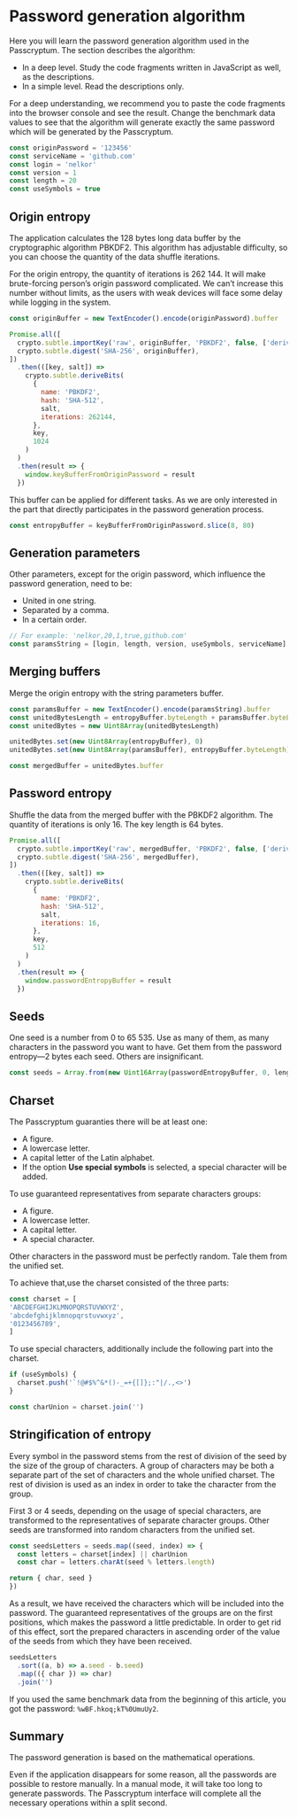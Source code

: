 # Password generation algorithm

Here you will learn the password generation algorithm used in the Passcryptum. The section describes the algorithm:

* In a deep level. Study the code fragments written in JavaScript as well, as the descriptions.
* In a simple level. Read the descriptions only.

For a deep understanding, we recommend you to paste the code fragments into the browser console and see the result. Change the benchmark data values to see that the algorithm will generate exactly the same password which will be generated by the Passcryptum.

```javascript
const originPassword = '123456'
const serviceName = 'github.com'
const login = 'nelkor'
const version = 1
const length = 20
const useSymbols = true
```

## Origin entropy

The application calculates the 128 bytes long data buffer by the cryptographic algorithm PBKDF2. This algorithm has adjustable difficulty, so you can choose the quantity of the data shuffle iterations.

For the origin entropy, the quantity of iterations is 262 144. It will make brute-forcing person’s origin password complicated. We can’t increase this number without limits, as the users with weak devices will face some delay while logging in the system.

```javascript
const originBuffer = new TextEncoder().encode(originPassword).buffer

Promise.all([
  crypto.subtle.importKey('raw', originBuffer, 'PBKDF2', false, ['deriveBits']),
  crypto.subtle.digest('SHA-256', originBuffer),
])
  .then(([key, salt]) =>
    crypto.subtle.deriveBits(
      {
        name: 'PBKDF2',
        hash: 'SHA-512',
        salt,
        iterations: 262144,
      },
      key,
      1024
    )
  )
  .then(result => {
    window.keyBufferFromOriginPassword = result
  })
```

This buffer can be applied for different tasks. As we are only interested in the part that directly participates in the password generation process.

```javascript
const entropyBuffer = keyBufferFromOriginPassword.slice(8, 80)
```

## Generation parameters

Other parameters, except for the origin password, which influence the password generation, need to be:

* United in one string.
* Separated by a comma.
* In a certain order.

```javascript
// For example: 'nelkor,20,1,true,github.com'
const paramsString = [login, length, version, useSymbols, serviceName].join()
```

## Merging buffers

Merge the origin entropy with the string parameters buffer.

```javascript
const paramsBuffer = new TextEncoder().encode(paramsString).buffer
const unitedBytesLength = entropyBuffer.byteLength + paramsBuffer.byteLength
const unitedBytes = new Uint8Array(unitedBytesLength)

unitedBytes.set(new Uint8Array(entropyBuffer), 0)
unitedBytes.set(new Uint8Array(paramsBuffer), entropyBuffer.byteLength)

const mergedBuffer = unitedBytes.buffer
```

## Password entropy

Shuffle the data from the merged buffer with the PBKDF2 algorithm. The quantity of iterations is only 16. The key length is 64 bytes.

```javascript
Promise.all([
  crypto.subtle.importKey('raw', mergedBuffer, 'PBKDF2', false, ['deriveBits']),
  crypto.subtle.digest('SHA-256', mergedBuffer),
])
  .then(([key, salt]) =>
    crypto.subtle.deriveBits(
      {
        name: 'PBKDF2',
        hash: 'SHA-512',
        salt,
        iterations: 16,
      },
      key,
      512
    )
  )
  .then(result => {
    window.passwordEntropyBuffer = result
  })
```

## Seeds

One seed is a number from 0 to 65 535. Use as many of them, as many characters in the password you want to have. Get them from the password entropy—2 bytes each seed. Others are insignificant.

```javascript
const seeds = Array.from(new Uint16Array(passwordEntropyBuffer, 0, length))
```

## Charset

The Passcryptum guaranties there will be at least one:

* A figure.
* A lowercase letter.
* A capital letter of the Latin alphabet.
* If the option <b>Use special symbols</b> is selected, a special character will be added.

To use guaranteed representatives from separate characters groups:

* A figure.
* A lowercase letter.
* A capital letter.
* A special character.

Other characters in the password must be perfectly random. Tale them from the unified set.

To achieve that,use the charset consisted of the three parts:

```javascript
const charset = [
'ABCDEFGHIJKLMNOPQRSTUVWXYZ',
'abcdefghijklmnopqrstuvwxyz',
'0123456789',
]
```

To use special characters, additionally include the following part into the charset.

```javascript
if (useSymbols) {
  charset.push('`!@#$%^&*()-_=+{[]};:"|/.,<>')
}
```

```javascript
const charUnion = charset.join('')
```

## Stringification of entropy

Every symbol in the password stems from the rest of division of the seed by the size of the group of characters. A group of characters may be both a separate part of the set of characters and the whole unified charset. The rest of division is used as an index in order to take the character from the group.

First 3 or 4 seeds, depending on the usage of special characters, are transformed to the representatives of separate character groups. Other seeds are transformed into random characters from the unified set.

```javascript
const seedsLetters = seeds.map((seed, index) => {
  const letters = charset[index] || charUnion
  const char = letters.charAt(seed % letters.length)

return { char, seed }
})
```

As a result, we have received the characters which will be included into the password. The guaranteed representatives of the groups are on the first positions, which makes the password a little predictable. In order to get rid of this effect, sort the prepared characters in ascending order of the value of the seeds from which they have been received.

```javascript
seedsLetters
  .sort((a, b) => a.seed - b.seed)
  .map(({ char }) => char)
  .join('')
```

If you used the same benchmark data from the beginning of this article, you got the password: `%wBF.hkoq;kT%0UmuUy2`.

## Summary

The password generation is based on the mathematical operations.

Even if the application disappears for some reason, all the passwords are possible to restore manually. In a manual mode, it will take too long to generate passwords. The Passcryptum interface will complete all the necessary operations within a split second.